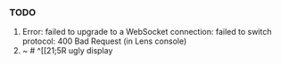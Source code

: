 
### TODO

1. Error: failed to upgrade to a WebSocket connection: failed to switch protocol: 400 Bad Request (in Lens console)
2. ~ # ^[[21;5R ugly display


